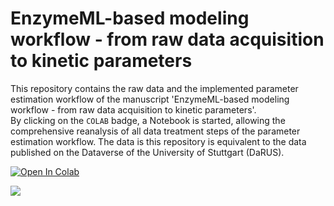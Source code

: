 # EnzymeML-based modeling workflow - from raw data acquisition to kinetic parameters

This repository contains the raw data and the implemented parameter estimation workflow of the manuscript 'EnzymeML-based modeling workflow - from raw data acquisition to kinetic parameters'.  
By clicking on the `COLAB` badge, a Notebook is started, allowing the comprehensive reanalysis of all data treatment steps of the parameter estimation workflow. The data is this repository is equivalent to the data published on the Dataverse of the University of Stuttgart (DaRUS).

[![Open In Colab](https://colab.research.google.com/assets/colab-badge.svg)](https://colab.research.google.com/github/haeussma/slac_modeling/blob/main/slac_kinetics.ipynb)

<a href="https://doi.org/10.18419/darus-3867" style="text-decoration: none;">
  <img src="https://img.shields.io/badge/-Access%20DaRUS%20entry-<blue>.svg" />
</a>
